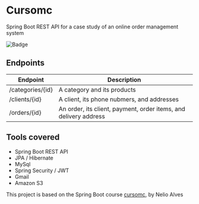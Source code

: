 # Cursomc

Spring Boot REST API for a case study of an online order management system

![Badge](https://img.shields.io/badge/status-in_progress-yellow)

## Endpoints

| Endpoint | Description |
| --- | --- |
| /categories/{id} | A category and its products
| /clients/{id} | A client, its phone nubmers, and addresses
| /orders/{id} | An order, its client, payment, order items, and delivery address

## Tools covered

* Spring Boot REST API
* JPA / Hibernate
* MySql
* Spring Security / JWT
* Gmail
* Amazon S3

This project is based on the Spring Boot course [cursomc](https://github.com/acenelio/springboot2-ionic-backend), by Nelio Alves
